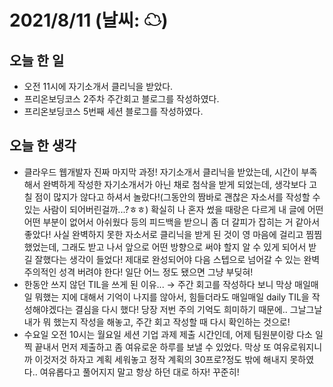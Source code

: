 # 2021/8/11 (날씨: ☁)

## 오늘 한 일
- 오전 11시에 자기소개서 클리닉을 받았다.
- 프리온보딩코스 2주차 주간회고 블로그를 작성하였다.
- 프리온보딩코스 5번째 세션 블로그를 작성하였다.

## 오늘 한 생각
- 클라우드 웹개발자 진짜 마지막 과정! 자기소개서 클리닉을 받았는데, 시간이 부족해서 완벽하게 작성한 자기소개서가 아닌 채로 첨삭을 받게 되었는데, 생각보다 고칠 점이 많지가 않다고 하셔서 놀랐다!(그동안의 짬바로 괜찮은 자소서를 작성할 수 있는 사람이 되어버린걸까...?ㅎㅎ) 확실히 나 혼자 썼을 때랑은 다르게 내 글에 어떤 어떤 부분이 없어서 아쉬웠다 등의 피드백을 받으니 좀 더 갈피가 잡히는 거 같아서 좋았다! 사실 완벽하지 못한 자소서로 클리닉을 받게 된 것이 영 마음에 걸리고 찜찜했었는데, 그래도 받고 나서 앞으로 어떤 방향으로 써야 할지 알 수 있게 되어서 받길 잘했다는 생각이 들었다! 제대로 완성되어야 다음 스텝으로 넘어갈 수 있는 완벽주의적인 성격 버려야 한다! 일단 어느 정도 됐으면 그냥 부딪혀!
- 한동안 쓰지 않던 TIL을 쓰게 된 이유... → 주간 회고를 작성하다 보니 막상 매일매일 뭐했는 지에 대해서 기억이 나지를 않아서, 힘들더라도 매일매일 daily TIL을 작성해야겠다는 결심을 다시 했다! 당장 저번 주의 기억도 희미하기 때문에.. 그날그날 내가 뭐 했는지 작성을 해놓고, 주간 회고 작성할 때 다시 확인하는 것으로!
- 수요일 오전 10시는 월요일 세션 기업 과제 제출 시간인데, 어제 팀원분이랑 다소 일찍 끝내서 먼저 제출하고 좀 여유로운 하루를 보낼 수 있었다. 막상 또 여유로워지니까 이것저것 하자고 계획 세워놓고 정작 계획의 30프로?정도 밖에 해내지 못하였다.. 여유롭다고 풀어지지 말고 항상 하던 대로 하자! 꾸준히!
